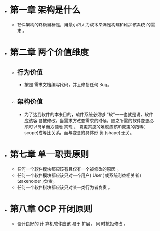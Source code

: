 - # 第一章 架构是什么
	- 软件架构的终极目标是，用最小的人力成本来满足构建和维护该系统 的需求 。
- # 第二章 两个价值维度
	- ## 行为价值
		- 按照 需求文档编写代码，并且修复任何 Bug。
	- ## 架构价值
		- 为了达到软件的本来目的，软件系统必须够 “软”一一也就是说，软件应该容 易被修改。当需求方改变需求的时候，随之所需的软件变更必须可以简单而方便地 实现 。 变更实施的难度应该和变更的范畴( scope)成等比关系，而与变更的具体形 状 (shape) 无关。
- # 第七章 单一职责原则
	- 任何一个软件模块都应该有且仅有一个被修改的原因 。
	- 任何一个软件模块都应该只对一个用户( User )或系统利益相关者 ( Stakeholder )负责。
	- 任何一个软件棋块都应该只对某一类行为者负责 。
- # 第八章 OCP 开闭原则
	- 设计良好的 计 算机软件应该 易于 扩展， 同 时抗拒修改 。